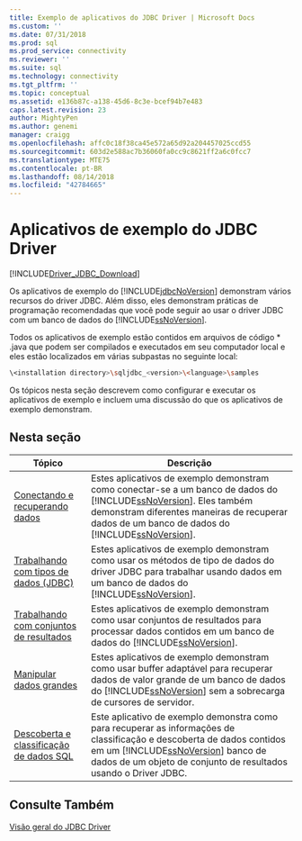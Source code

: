 ```yaml
---
title: Exemplo de aplicativos do JDBC Driver | Microsoft Docs
ms.custom: ''
ms.date: 07/31/2018
ms.prod: sql
ms.prod_service: connectivity
ms.reviewer: ''
ms.suite: sql
ms.technology: connectivity
ms.tgt_pltfrm: ''
ms.topic: conceptual
ms.assetid: e136b87c-a138-45d6-8c3e-bcef94b7e483
caps.latest.revision: 23
author: MightyPen
ms.author: genemi
manager: craigg
ms.openlocfilehash: affc0c18f38ca45e572a65d92a204457025ccd55
ms.sourcegitcommit: 603d2e588ac7b36060fa0cc9c8621ff2a6c0fcc7
ms.translationtype: MTE75
ms.contentlocale: pt-BR
ms.lasthandoff: 08/14/2018
ms.locfileid: "42784665"
---
```

# <a name="sample-jdbc-driver-applications"></a>Aplicativos de exemplo do JDBC Driver

[!INCLUDE[Driver_JDBC_Download](../../../includes/driver_jdbc_download.md)]

Os aplicativos de exemplo do [!INCLUDE[jdbcNoVersion](../../../includes/jdbcnoversion_md.md)] demonstram vários recursos do driver JDBC. Além disso, eles demonstram práticas de programação recomendadas que você pode seguir ao usar o driver JDBC com um banco de dados do [!INCLUDE[ssNoVersion](../../../includes/ssnoversion-md.md)].  
  
Todos os aplicativos de exemplo estão contidos em arquivos de código * .java que podem ser compilados e executados em seu computador local e eles estão localizados em várias subpastas no seguinte local:  

```bash
\<installation directory>\sqljdbc_<version>\<language>\samples  
```

 Os tópicos nesta seção descrevem como configurar e executar os aplicativos de exemplo e incluem uma discussão do que os aplicativos de exemplo demonstram.  
  
## <a name="in-this-section"></a>Nesta seção  
  
| Tópico                                                                                                                  | Descrição                                                                                                                                                                                                                                                                   |
| ---------------------------------------------------------------------------------------------------------------------- | ----------------------------------------------------------------------------------------------------------------------------------------------------------------------------------------------------------------------------------------------------------------------------- |
| [Conectando e recuperando dados](../../../connect/jdbc/code-samples/connecting-and-retrieving-data.md)                              | Estes aplicativos de exemplo demonstram como conectar-se a um banco de dados do [!INCLUDE[ssNoVersion](../../../includes/ssnoversion-md.md)]. Eles também demonstram diferentes maneiras de recuperar dados de um banco de dados do [!INCLUDE[ssNoVersion](../../../includes/ssnoversion-md.md)]. |
| [Trabalhando com tipos de dados &#40;JDBC&#41;](../../../connect/jdbc/code-samples/working-with-data-types-jdbc.md)                        | Estes aplicativos de exemplo demonstram como usar os métodos de tipo de dados do driver JDBC para trabalhar usando dados em um banco de dados do [!INCLUDE[ssNoVersion](../../../includes/ssnoversion-md.md)].                                                                                              |
| [Trabalhando com conjuntos de resultados](../../../connect/jdbc/code-samples/working-with-result-sets.md)                                          | Estes aplicativos de exemplo demonstram como usar conjuntos de resultados para processar dados contidos em um banco de dados do [!INCLUDE[ssNoVersion](../../../includes/ssnoversion-md.md)].                                                                                                            |
| [Manipular dados grandes](../../../connect/jdbc/code-samples/working-with-large-data.md)                                            | Estes aplicativos de exemplo demonstram como usar buffer adaptável para recuperar dados de valor grande de um banco de dados do [!INCLUDE[ssNoVersion](../../../includes/ssnoversion-md.md)] sem a sobrecarga de cursores de servidor.                                                         |
| [Descoberta e classificação de dados SQL](../../jdbc/code-samples/data-discovery-and-classification-sample.md) | Este aplicativo de exemplo demonstra como para recuperar as informações de classificação e descoberta de dados contidos em um [!INCLUDE[ssNoVersion](../../../includes/ssnoversion-md.md)] banco de dados de um objeto de conjunto de resultados usando o Driver JDBC.                                            |
  
## <a name="see-also"></a>Consulte Também

[Visão geral do JDBC Driver](../../../connect/jdbc/overview-of-the-jdbc-driver.md)